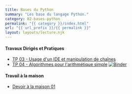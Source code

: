 ```yaml
---
title: Bases du Python
summary: "Les base du langage Python."
category: 02-bases-python
permalink: "{{ category }}/index.html"
url: "{{ url_prefix }}/{{ permalink }}"
layout: layouts/lecture.njk
---
```


#### Travaux Dirigés et Pratiques
* [TP 03 - Usage d'un IDE et manipulation de chaînes](./tp-03-ide-et-strings.html)
* [TP 04 - Algorithmes pour l'arithmétique simple](./tp-04-algo-arithmetique.html) [![Binder](https://mybinder.org/badge_logo.svg)](#)

#### Travail à la maison

* [Devoir à la maison 01](./dm-01.html)
